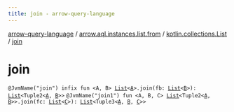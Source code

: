 ```yaml
---
title: join - arrow-query-language
---
```


[arrow-query-language](../../index.html) / [arrow.aql.instances.list.from](../index.html) / [kotlin.collections.List](index.html) / [join](./join.html)

# join

`@JvmName("join") infix fun <A, B> `[`List`](https://kotlinlang.org/api/latest/jvm/stdlib/kotlin.collections/-list/index.html)`<`[`A`](join.html#A)`>.join(fb: `[`List`](https://kotlinlang.org/api/latest/jvm/stdlib/kotlin.collections/-list/index.html)`<`[`B`](join.html#B)`>): `[`List`](https://kotlinlang.org/api/latest/jvm/stdlib/kotlin.collections/-list/index.html)`<Tuple2<`[`A`](join.html#A)`, `[`B`](join.html#B)`>>`
`@JvmName("join1") fun <A, B, C> `[`List`](https://kotlinlang.org/api/latest/jvm/stdlib/kotlin.collections/-list/index.html)`<Tuple2<`[`A`](join.html#A)`, `[`B`](join.html#B)`>>.join(fc: `[`List`](https://kotlinlang.org/api/latest/jvm/stdlib/kotlin.collections/-list/index.html)`<`[`C`](join.html#C)`>): `[`List`](https://kotlinlang.org/api/latest/jvm/stdlib/kotlin.collections/-list/index.html)`<Tuple3<`[`A`](join.html#A)`, `[`B`](join.html#B)`, `[`C`](join.html#C)`>>`